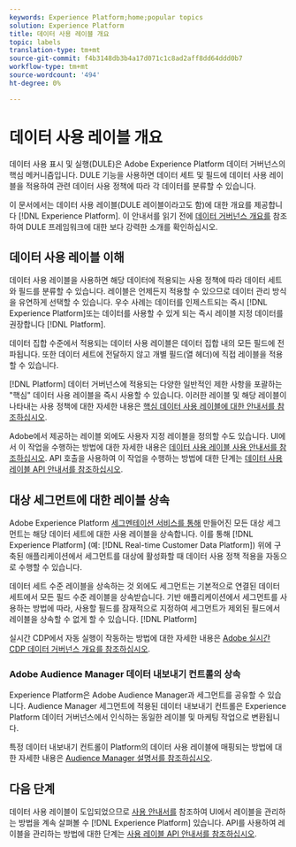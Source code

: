 ```yaml
---
keywords: Experience Platform;home;popular topics
solution: Experience Platform
title: 데이터 사용 레이블 개요
topic: labels
translation-type: tm+mt
source-git-commit: f4b3148db3b4a17d071c1c8ad2aff8dd64ddd0b7
workflow-type: tm+mt
source-wordcount: '494'
ht-degree: 0%

---
```



# 데이터 사용 레이블 개요

데이터 사용 표시 및 실행(DULE)은 Adobe Experience Platform 데이터 거버넌스의 핵심 메커니즘입니다. DULE 기능을 사용하면 데이터 세트 및 필드에 데이터 사용 레이블을 적용하여 관련 데이터 사용 정책에 따라 각 데이터를 분류할 수 있습니다.

이 문서에서는 데이터 사용 레이블(DULE 레이블이라고도 함)에 대한 개요를 제공합니다 [!DNL Experience Platform]. 이 안내서를 읽기 전에 [데이터 거버넌스 개요를](../home.md) 참조하여 DULE 프레임워크에 대한 보다 강력한 소개를 확인하십시오.

## 데이터 사용 레이블 이해

데이터 사용 레이블을 사용하면 해당 데이터에 적용되는 사용 정책에 따라 데이터 세트와 필드를 분류할 수 있습니다. 레이블은 언제든지 적용할 수 있으므로 데이터 관리 방식을 유연하게 선택할 수 있습니다. 우수 사례는 데이터를 인제스트되는 즉시 [!DNL Experience Platform]또는 데이터를 사용할 수 있게 되는 즉시 레이블 지정 데이터를 권장합니다 [!DNL Platform].

데이터 집합 수준에서 적용되는 데이터 사용 레이블은 데이터 집합 내의 모든 필드에 전파됩니다. 또한 데이터 세트에 전달하지 않고 개별 필드(열 헤더)에 직접 레이블을 적용할 수 있습니다.

[!DNL Platform] 데이터 거버넌스에 적용되는 다양한 일반적인 제한 사항을 포괄하는 &quot;핵심&quot; 데이터 사용 레이블을 즉시 사용할 수 있습니다. 이러한 레이블 및 해당 레이블이 나타내는 사용 정책에 대한 자세한 내용은 [핵심 데이터 사용 레이블에 대한 안내서를 참조하십시오](reference.md).

Adobe에서 제공하는 레이블 외에도 사용자 지정 레이블을 정의할 수도 있습니다. UI에서 이 작업을 수행하는 방법에 대한 자세한 내용은 [데이터 사용 레이블 사용 안내서를 참조하십시오](./user-guide.md). API 호출을 사용하여 이 작업을 수행하는 방법에 대한 단계는 [데이터 사용 레이블 API 안내서를 참조하십시오](./api.md).

## 대상 세그먼트에 대한 레이블 상속

Adobe Experience Platform [세그멘테이션 서비스를 통해](../../segmentation/home.md) 만들어진 모든 대상 세그먼트는 해당 데이터 세트에 대한 사용 레이블을 상속합니다. 이를 통해 [!DNL Experience Platform] (예: [!DNL Real-time Customer Data Platform]) 위에 구축된 애플리케이션에서 세그먼트를 대상에 활성화할 때 데이터 사용 정책 적용을 자동으로 수행할 수 있습니다.

데이터 세트 수준 레이블을 상속하는 것 외에도 세그먼트는 기본적으로 연결된 데이터 세트에서 모든 필드 수준 레이블을 상속받습니다. 기반 애플리케이션에서 세그먼트를 사용하는 방법에 따라, 사용할 필드를 잠재적으로 지정하여 세그먼트가 제외된 필드에서 레이블을 상속할 수 없게 할 수 있습니다. [!DNL Platform]

실시간 CDP에서 자동 실행이 작동하는 방법에 대한 자세한 내용은 [Adobe 실시간 CDP 데이터 거버넌스 개요를 참조하십시오](../../rtcdp/privacy/data-governance-overview.md#enforce-data-usage-compliance).

### Adobe Audience Manager 데이터 내보내기 컨트롤의 상속

Experience Platform은 Adobe Audience Manager과 세그먼트를 공유할 수 있습니다. Audience Manager 세그먼트에 적용된 데이터 내보내기 컨트롤은 Experience Platform 데이터 거버넌스에서 인식하는 동일한 레이블 및 마케팅 작업으로 변환됩니다.

특정 데이터 내보내기 컨트롤이 Platform의 데이터 사용 레이블에 매핑되는 방법에 대한 자세한 내용은 [Audience Manager 설명서를 참조하십시오](https://docs.adobe.com/content/help/en/audience-manager/user-guide/implementation-integration-guides/integration-experience-platform/aam-aep-audience-sharing.html#aam-data-export-control-in-aep).


## 다음 단계

데이터 사용 레이블이 도입되었으므로 [사용 안내서를](user-guide.md) 참조하여 UI에서 레이블을 관리하는 방법을 계속 살펴볼 수 [!DNL Experience Platform] 있습니다. API를 사용하여 레이블을 관리하는 방법에 대한 단계는 [사용 레이블 API 안내서를 참조하십시오](./api.md).